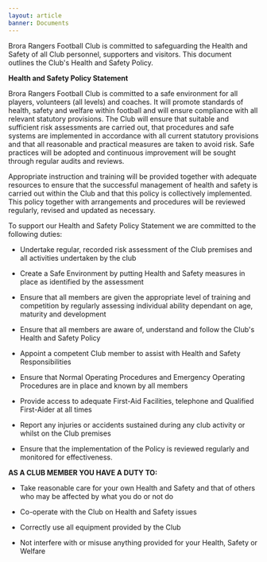 ```yaml
---
layout: article
banner: Documents
---
```

Brora Rangers Football Club is committed to safeguarding the Health and Safety of all Club personnel, supporters and visitors. This document outlines the Club's Health and Safety Policy.

**Health and Safety Policy Statement**

Brora Rangers Football Club is committed to a safe environment for all players, volunteers (all levels) and coaches. It will promote standards of health, safety and welfare within football and will ensure compliance with all relevant statutory provisions. The Club will ensure that suitable and sufficient risk assessments are carried out, that procedures and safe systems are implemented in accordance with all current statutory provisions and that all reasonable and practical measures are taken to avoid risk. Safe practices will be adopted and continuous improvement will be sought through regular audits and reviews.

Appropriate instruction and training will be provided together with adequate resources to ensure that the successful management of health and safety is carried out within the Club and that this policy is collectively implemented. This policy together with arrangements and procedures will be reviewed regularly, revised and updated as necessary.

To support our Health and Safety Policy Statement we are committed to the following duties:

- Undertake regular, recorded risk assessment of the Club premises and all activities undertaken by the club

- Create a Safe Environment by putting Health and Safety measures in place as identified by the assessment

- Ensure that all members are given the appropriate level of training and competition by regularly assessing individual ability dependant on age, maturity and development

- Ensure that all members are aware of, understand and follow the Club's Health and Safety Policy

- Appoint a competent Club member to assist with Health and Safety Responsibilities

- Ensure that Normal Operating Procedures and Emergency Operating Procedures are in place and known by all members

- Provide access to adequate First-Aid Facilities, telephone and Qualified First-Aider at all times

- Report any injuries or accidents sustained during any club activity or whilst on the Club premises

- Ensure that the implementation of the Policy is reviewed regularly and monitored for effectiveness.

**AS A CLUB MEMBER YOU HAVE A DUTY TO:**

- Take reasonable care for your own Health and Safety and that of others who may be affected by what you do or not do

- Co-operate with the Club on Health and Safety issues

- Correctly use all equipment provided by the Club

- Not interfere with or misuse anything provided for your Health, Safety or Welfare
